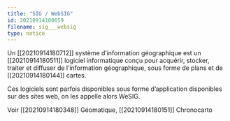 ```yaml
---
title: "SIG / WebSIG"
id: 20210914180659
filename: sig___websig
type: notice
---
```


Un [[20210914180712]] système d’information géographique est un [[20210914180511]] logiciel informatique conçu pour acquérir, stocker, traiter et diffuser de l’information géographique, sous forme de plans et de [[20210914180144]] cartes.

Ces logiciels sont parfois disponibles sous forme d’application disponibles sur des sites web, on les appelle alors WeSIG.

Voir [[20210914180348]] Géomatique, [[20210914180151]] Chronocarto

